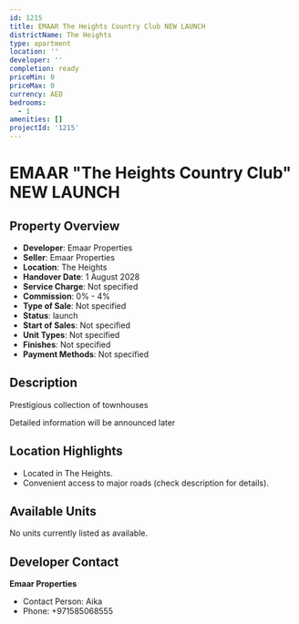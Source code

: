 ```yaml
---
id: 1215
title: EMAAR The Heights Country Club NEW LAUNCH
districtName: The Heights
type: apartment
location: ''
developer: ''
completion: ready
priceMin: 0
priceMax: 0
currency: AED
bedrooms:
  - 1
amenities: []
projectId: '1215'
---
```


# EMAAR "The Heights Country Club" NEW LAUNCH

## Property Overview
- **Developer**: Emaar Properties
- **Seller**: Emaar Properties
- **Location**: The Heights
- **Handover Date**: 1 August 2028
- **Service Charge**: Not specified
- **Commission**: 0% - 4%
- **Type of Sale**: Not specified
- **Status**: launch
- **Start of Sales**: Not specified
- **Unit Types**: Not specified
- **Finishes**: Not specified
- **Payment Methods**: Not specified

## Description
Prestigious collection of townhouses



Detailed information will be announced later

## Location Highlights
- Located in The Heights.
- Convenient access to major roads (check description for details).

## Available Units
No units currently listed as available.

## Developer Contact
**Emaar Properties**
- Contact Person: Aika
- Phone: +971585068555
